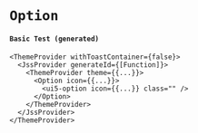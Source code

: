 # `Option`

#### `Basic Test (generated)`

```
<ThemeProvider withToastContainer={false}>
  <JssProvider generateId={[Function]}>
    <ThemeProvider theme={{...}}>
      <Option icon={{...}}>
        <ui5-option icon={{...}} class="" />
      </Option>
    </ThemeProvider>
  </JssProvider>
</ThemeProvider>
```

